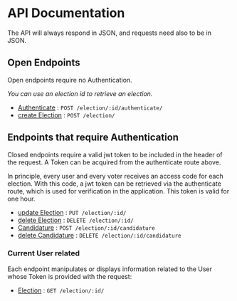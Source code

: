 # API Documentation

The API will always respond in JSON, and requests need also to be in JSON.

## Open Endpoints

Open endpoints require no Authentication.

_You can use an election id to retrieve an election._

* [Authenticate](election/autheticate/post.md) : `POST /election/:id/authenticate/`
* [create Election](election/post.md) : `POST /election/`

## Endpoints that require Authentication

Closed endpoints require a valid jwt token to be included in the header of the
request. A Token can be acquired from the authenticate route above.

In principle, every user and every voter receives an access code for each election. With this code, a jwt token can be retrieved via the authenticate route, which is used for verification in the application. This token is valid for one hour.

* [update Election](election/put.md) : `PUT /election/:id/`
* [delete Election](election/delete.md) : `DELETE /election/:id/`
* [Candidature](election/candidature/post.md) : `POST /election/:id/candidature`
* [delete Candidature](election/candidature/delete.md) : `DELETE /election/:id/candidature`

### Current User related

Each endpoint manipulates or displays information related to the User whose
Token is provided with the request:

* [Election](election/get.md) : `GET /election/:id/`